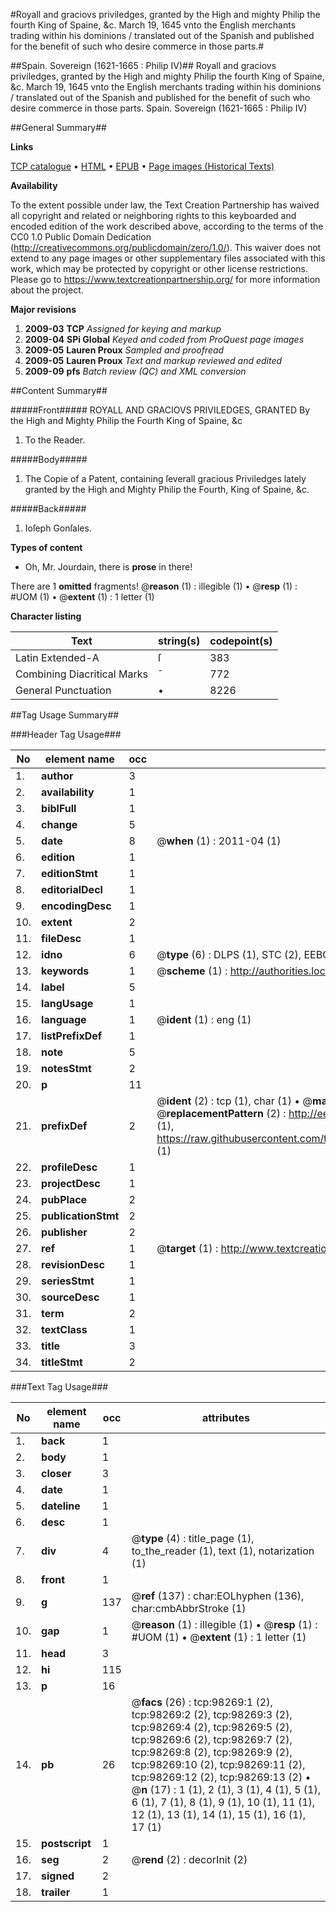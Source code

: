 #Royall and graciovs priviledges, granted by the High and mighty Philip the fourth King of Spaine, &c. March 19, 1645 vnto the English merchants trading within his dominions / translated out of the Spanish and published for the benefit of such who desire commerce in those parts.#

##Spain. Sovereign (1621-1665 : Philip IV)##
Royall and graciovs priviledges, granted by the High and mighty Philip the fourth King of Spaine, &c. March 19, 1645 vnto the English merchants trading within his dominions / translated out of the Spanish and published for the benefit of such who desire commerce in those parts.
Spain. Sovereign (1621-1665 : Philip IV)

##General Summary##

**Links**

[TCP catalogue](http://www.ota.ox.ac.uk/tcp/)  • 
[HTML](http://tei.it.ox.ac.uk/tcp/Texts-HTML/free/A26/A26884.html)  • 
[EPUB](http://tei.it.ox.ac.uk/tcp/Texts-EPUB/free/A26/A26884.epub) • 
[Page images (Historical Texts)](https://historicaltexts.jisc.ac.uk/eebo-13170176e)

**Availability**

To the extent possible under law, the Text Creation Partnership has waived all copyright and related or neighboring rights to this keyboarded and encoded edition of the work described above, according to the terms of the CC0 1.0 Public Domain Dedication (http://creativecommons.org/publicdomain/zero/1.0/). This waiver does not extend to any page images or other supplementary files associated with this work, which may be protected by copyright or other license restrictions. Please go to https://www.textcreationpartnership.org/ for more information about the project.

**Major revisions**

1. __2009-03__ __TCP__ *Assigned for keying and markup*
1. __2009-04__ __SPi Global__ *Keyed and coded from ProQuest page images*
1. __2009-05__ __Lauren Proux__ *Sampled and proofread*
1. __2009-05__ __Lauren Proux__ *Text and markup reviewed and edited*
1. __2009-09__ __pfs__ *Batch review (QC) and XML conversion*

##Content Summary##

#####Front#####
ROYALL AND GRACIOVS PRIVILEDGES, GRANTED By the High and Mighty Philip the Fourth King of Spaine, &c
1. To the Reader.

#####Body#####

1. The Copie of a Patent, containing ſeverall gracious Priviledges lately granted by the High and Mighty Philip the Fourth, King of Spaine, &c.

#####Back#####

1. Ioſeph Gonſales.

**Types of content**

  * Oh, Mr. Jourdain, there is **prose** in there!

There are 1 **omitted** fragments! 
 @__reason__ (1) : illegible (1)  •  @__resp__ (1) : #UOM (1)  •  @__extent__ (1) : 1 letter (1)

**Character listing**


|Text|string(s)|codepoint(s)|
|---|---|---|
|Latin Extended-A|ſ|383|
|Combining             Diacritical Marks|̄|772|
|General Punctuation|•|8226|

##Tag Usage Summary##

###Header Tag Usage###

|No|element name|occ|attributes|
|---|---|---|---|
|1.|__author__|3||
|2.|__availability__|1||
|3.|__biblFull__|1||
|4.|__change__|5||
|5.|__date__|8| @__when__ (1) : 2011-04 (1)|
|6.|__edition__|1||
|7.|__editionStmt__|1||
|8.|__editorialDecl__|1||
|9.|__encodingDesc__|1||
|10.|__extent__|2||
|11.|__fileDesc__|1||
|12.|__idno__|6| @__type__ (6) : DLPS (1), STC (2), EEBO-CITATION (1), OCLC (1), VID (1)|
|13.|__keywords__|1| @__scheme__ (1) : http://authorities.loc.gov/ (1)|
|14.|__label__|5||
|15.|__langUsage__|1||
|16.|__language__|1| @__ident__ (1) : eng (1)|
|17.|__listPrefixDef__|1||
|18.|__note__|5||
|19.|__notesStmt__|2||
|20.|__p__|11||
|21.|__prefixDef__|2| @__ident__ (2) : tcp (1), char (1)  •  @__matchPattern__ (2) : ([0-9\-]+):([0-9IVX]+) (1), (.+) (1)  •  @__replacementPattern__ (2) : http://eebo.chadwyck.com/downloadtiff?vid=$1&page=$2 (1), https://raw.githubusercontent.com/textcreationpartnership/Texts/master/tcpchars.xml#$1 (1)|
|22.|__profileDesc__|1||
|23.|__projectDesc__|1||
|24.|__pubPlace__|2||
|25.|__publicationStmt__|2||
|26.|__publisher__|2||
|27.|__ref__|1| @__target__ (1) : http://www.textcreationpartnership.org/docs/. (1)|
|28.|__revisionDesc__|1||
|29.|__seriesStmt__|1||
|30.|__sourceDesc__|1||
|31.|__term__|2||
|32.|__textClass__|1||
|33.|__title__|3||
|34.|__titleStmt__|2||


###Text Tag Usage###

|No|element name|occ|attributes|
|---|---|---|---|
|1.|__back__|1||
|2.|__body__|1||
|3.|__closer__|3||
|4.|__date__|1||
|5.|__dateline__|1||
|6.|__desc__|1||
|7.|__div__|4| @__type__ (4) : title_page (1), to_the_reader (1), text (1), notarization (1)|
|8.|__front__|1||
|9.|__g__|137| @__ref__ (137) : char:EOLhyphen (136), char:cmbAbbrStroke (1)|
|10.|__gap__|1| @__reason__ (1) : illegible (1)  •  @__resp__ (1) : #UOM (1)  •  @__extent__ (1) : 1 letter (1)|
|11.|__head__|3||
|12.|__hi__|115||
|13.|__p__|16||
|14.|__pb__|26| @__facs__ (26) : tcp:98269:1 (2), tcp:98269:2 (2), tcp:98269:3 (2), tcp:98269:4 (2), tcp:98269:5 (2), tcp:98269:6 (2), tcp:98269:7 (2), tcp:98269:8 (2), tcp:98269:9 (2), tcp:98269:10 (2), tcp:98269:11 (2), tcp:98269:12 (2), tcp:98269:13 (2)  •  @__n__ (17) : 1 (1), 2 (1), 3 (1), 4 (1), 5 (1), 6 (1), 7 (1), 8 (1), 9 (1), 10 (1), 11 (1), 12 (1), 13 (1), 14 (1), 15 (1), 16 (1), 17 (1)|
|15.|__postscript__|1||
|16.|__seg__|2| @__rend__ (2) : decorInit (2)|
|17.|__signed__|2||
|18.|__trailer__|1||
